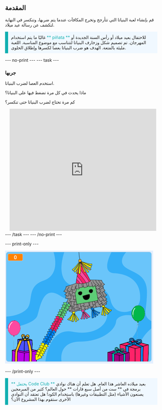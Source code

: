 ## المقدمة

قم بإنشاء لعبة البنياتا التي تتأرجح وتخرج المكافآت عندما يتم ضربها، وتنكسر في النهاية لتكشف عن رسالة عيد ميلاد.

<p style="border-left: solid; border-width:10px; border-color: #0faeb0; background-color: aliceblue; padding: 10px;">
غالبًا ما يتم استخدام <span style="color: #0faeb0">** piñata **</span> للاحتفال بعيد ميلاد أو رأس السنة الجديدة أو المهرجان. تم تصميم شكل وزخارف البنياتا لتتناسب مع موضوع المناسبة. اللعبة مليئة بالمتعة. الهدف هو ضرب البنياتا بعصا لكسرها وإطلاق الحلوى.    
</p>

--- no-print --- --- task ---
### جربها
<div style="display: flex; flex-wrap: wrap">
<div style="flex-basis: 175px; flex-grow: 1">  
استخدم العصا لضرب البنياتا. 

ماذا يحدث في كل مرة تضغط فيها على البنياتا؟ 

كم مرة تحتاج لضرب البنياتا حتى تنكسر؟  
</div>
<div class="scratch-preview" style="margin-left: 15px;">
  <iframe allowtransparency="true" width="485" height="402" src="https://scratch.mit.edu/projects/embed/649873783/?autostart=false" frameborder="0"></iframe>
</div>
</div>
--- /task --- --- /no-print ---

--- print-only ---

![مشروع كامل.](images/showcase_static.png)

--- /print-only ---

<p style="border-left: solid; border-width:10px; border-color: #0faeb0; background-color: aliceblue; padding: 10px;">
<span style="color: #0faeb0">** يحتفل Code Club **</span> بعيد ميلاده العاشر هذا العام. هل تعلم أن هناك نوادي برمجة في ** ست من أصل سبع قارات ** حول العالم؟ كثير من المبرمجين يصنعون الأشياء (مثل التطبيقات وغيرها) باستخدام الكود! هل تعتقد أن النوادي الأخرى ستقوم بهذا المشروع الآن؟   
</p>
